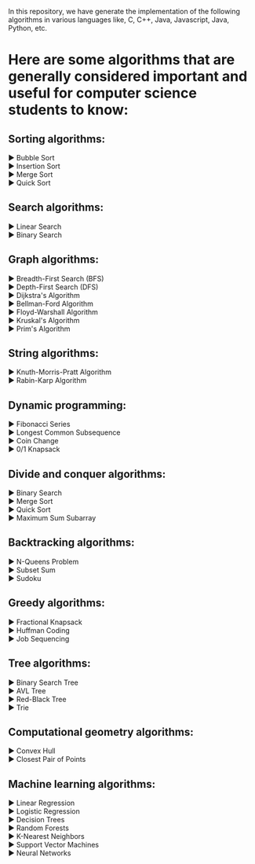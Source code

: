 In this repository, we have generate the implementation of the following algorithms in various languages like, C, C++, Java, Javascript, Java, Python, etc.

<h1>Here are some algorithms that are generally considered important and useful for computer science students to know:</h1>

<h2>Sorting algorithms:</h2>  
▶ Bubble Sort<br>
▶ Insertion Sort<br>
▶ Merge Sort<br>
▶ Quick Sort<br>

<h2>Search algorithms:</h2> 
▶ Linear Search  <br>
▶ Binary Search  <br>

<h2>Graph algorithms:</h2> 
▶ Breadth-First Search (BFS)  <br>
▶ Depth-First Search (DFS)  <br>
▶ Dijkstra's Algorithm  <br>
▶ Bellman-Ford Algorithm  <br>
▶ Floyd-Warshall Algorithm  <br>
▶ Kruskal's Algorithm  <br>
▶ Prim's Algorithm  <br>

<h2>String algorithms:</h2>  
▶ Knuth-Morris-Pratt Algorithm  <br>
▶ Rabin-Karp Algorithm  <br>

<h2>Dynamic programming:</h2> 
▶ Fibonacci Series   <br>
▶ Longest Common Subsequence  <br>
▶ Coin Change  <br>
▶ 0/1 Knapsack  <br>

<h2>Divide and conquer algorithms:</h2> 
▶ Binary Search  <br>
▶ Merge Sort  <br>
▶ Quick Sort  <br>
▶ Maximum Sum Subarray  <br>

<h2>Backtracking algorithms:</h2> 
▶ N-Queens Problem  <br>
▶ Subset Sum  <br>
▶ Sudoku  <br>

<h2>Greedy algorithms:</h2> 
▶ Fractional Knapsack  <br>
▶ Huffman Coding  <br>
▶ Job Sequencing  <br>

<h2>Tree algorithms:</h2> 
▶ Binary Search Tree  <br>
▶ AVL Tree  <br>
▶ Red-Black Tree  <br>
▶ Trie  <br>

<h2>Computational geometry algorithms:</h2> 
▶ Convex Hull  <br>
▶ Closest Pair of Points  <br>

<h2>Machine learning algorithms:</h2> 
▶ Linear Regression  <br>
▶ Logistic Regression  <br>
▶ Decision Trees  <br>
▶ Random Forests  <br>
▶ K-Nearest Neighbors  <br>
▶ Support Vector Machines  <br>
▶ Neural Networks  <br>
